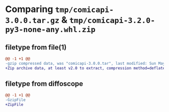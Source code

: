 # Comparing `tmp/comicapi-3.0.0.tar.gz` & `tmp/comicapi-3.2.0-py3-none-any.whl.zip`

## filetype from file(1)

```diff
@@ -1 +1 @@
-gzip compressed data, was "comicapi-3.0.0.tar", last modified: Sun May 28 08:16:14 2023, max compression
+Zip archive data, at least v2.0 to extract, compression method=deflate
```

## filetype from diffoscope

```diff
@@ -1 +1 @@
-GzipFile
+ZipFile
```

